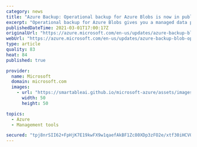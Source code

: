 ```yaml
---
category: news
title: "Azure Backup: Operational backup for Azure Blobs is now in public preview"
excerpt: "Operational backup for Azure Blobs gives you a managed data protection solution for block blobs in your storage accounts. "
publishedDateTime: 2021-03-01T17:00:17Z
originalUrl: "https://azure.microsoft.com/en-us/updates/azure-backup-blob-op-backup-preview/"
webUrl: "https://azure.microsoft.com/en-us/updates/azure-backup-blob-op-backup-preview/"
type: article
quality: 83
heat: 84
published: true

provider:
  name: Microsoft
  domain: microsoft.com
  images:
    - url: "https://smartableai.github.io/microsoft-azure/assets/images/organizations/microsoft.com-50x50.jpg"
      width: 50
      height: 50

topics:
  - Azure
  - Management tools

secured: "tpj8nrSII62+FpHjK7E19kwFX9w1qaefAkBF1Zc80XDp3zFO2e/xtf30iHCVQfsdElt88+Pslg6MfcbuWYGGisOOVd6DEWXu0qe0sedbYPt9kIceIGU//oSYUazqBQmdZBNoB1rFyqOsD50eBk09QuEsrpigjmRvv30vDrD1Lo5AJwEdc+yBovftxcgNK+Sh62PkEwu6r34pFMi6vClneVOGxOYZS9cKwBIDg90yEpmqaVkS+9yzProiOL73a9xssTmPHv0d+JQpXqURuuNrPyfF5ktAb9C38pFzI1F5G40L3K8udm6CA7E77GSdSdWpHLYxxUVsRZlloUDBj5knlNxjcM9ZqVS28TdwVhl4UHs=;olTgAGnFHa4ju3Jn/oWeUQ=="
---
```


